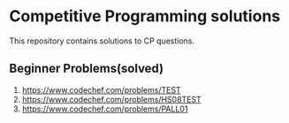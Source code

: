 # Competitive Programming solutions

This repository contains solutions to CP questions. 

## Beginner Problems(solved)

1. https://www.codechef.com/problems/TEST
2. https://www.codechef.com/problems/HS08TEST
3. https://www.codechef.com/problems/PALL01

